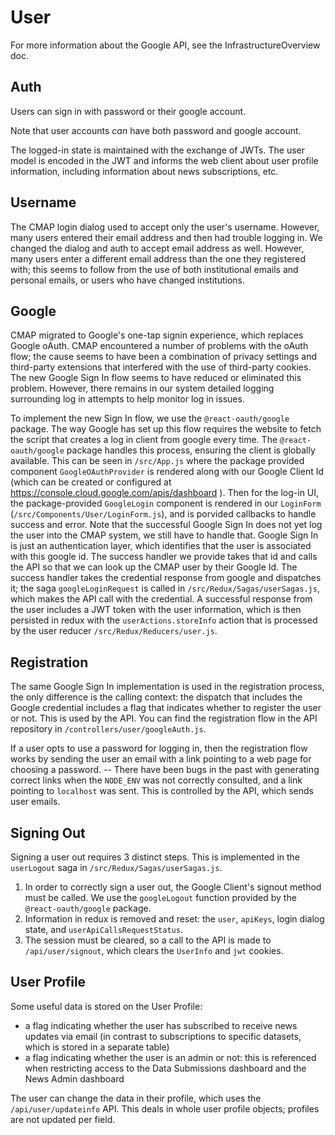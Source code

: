 # User

For more information about the Google API, see the InfrastructureOverview doc.

## Auth

Users can sign in with password or their google account.

Note that user accounts _can_ have both password and google account.

The logged-in state is maintained with the exchange of JWTs. The user model is encoded in the JWT and informs the web client about user profile information, including information about news subscriptions, etc.

## Username

The CMAP login dialog used to accept only the user's username. However, many users entered their email address and then had trouble logging in. We changed the dialog and auth to accept email address as well. However, many users enter a different email address than the one they registered with; this seems to follow from the use of both institutional emails and personal emails, or users who have changed institutions.

## Google

CMAP migrated to Google's one-tap signin experience, which replaces Google oAuth. CMAP encountered a number of problems with the oAuth flow; the cause seems to have been a combination of privacy settings and third-party extensions that interfered with the use of third-party cookies. The new Google Sign In flow seems to have reduced or eliminated this problem. However, there remains in our system detailed logging surrounding log in attempts to help monitor log in issues.

To implement the new Sign In flow, we use the `@react-oauth/google` package. The way Google has set up this flow requires the website to fetch the script that creates a log in client from google every time. The `@react-oauth/google` package handles this process, ensuring the client is globally available. This can be seen in `/src/App.js` where the package provided component `GoogleOAuthProvider` is rendered along with our Google Client Id (which can be created or configured at https://console.cloud.google.com/apis/dashboard ). Then for the log-in UI, the package-provided `GoogleLogin` component is rendered in our `LoginForm` (`/src/Components/User/LoginForm.js`), and is porvided callbacks to handle success and error. Note that the successful Google Sign In does not yet log the user into the CMAP system, we still have to handle that. Google Sign In is just an authentication layer, which identifies that the user is associated with this google id. The success handler we provide takes that id and calls the API so that we can look up the CMAP user by their Google Id. The success handler takes the credential response from google and dispatches it; the saga `googleLoginRequest` is called in `/src/Redux/Sagas/userSagas.js`, which makes the API call with the credential. A successful response from the user includes a JWT token with the user information, which is then persisted in redux with the `userActions.storeInfo` action that is processed by the user reducer `/src/Redux/Reducers/user.js`.

## Registration

The same Google Sign In implementation is used in the registration process, the only difference is the calling context: the dispatch that includes the Google credential includes a flag that indicates whether to register the user or not. This is used by the API. You can find the registration flow in the API repository in `/controllers/user/googleAuth.js`.

If a user opts to use a password for logging in, then the registration flow works by sending the user an email with a link pointing to a web page for choosing a password. -- There have been bugs in the past with generating correct links when the `NODE_ENV` was not correctly consulted, and a link pointing to `localhost` was sent. This is controlled by the API, which sends user emails.

## Signing Out

Signing a user out requires 3 distinct steps. This is implemented in the `userLogout` saga in `/src/Redux/Sagas/userSagas.js`.

1. In order to correctly sign a user out, the Google Client's signout method must be called. We use the `googleLogout` function provided by the `@react-oauth/google` package.
2. Information in redux is removed and reset: the `user`, `apiKeys`, login dialog state, and `userApiCallsRequestStatus`.
3. The session must be cleared, so a call to the API is made to `/api/user/signout`, which clears the `UserInfo` and `jwt` cookies.

## User Profile

Some useful data is stored on the User Profile:

- a flag indicating whether the user has subscribed to receive news updates via email (in contrast to subscriptions to specific datasets, which is stored in a separate table)
- a flag indicating whether the user is an admin or not: this is referenced when restricting access to the Data Submissions dashboard and the News Admin dashboard

The user can change the data in their profile, which uses the `/api/user/updateinfo` API. This deals in whole user profile objects; profiles are not updated per field.
